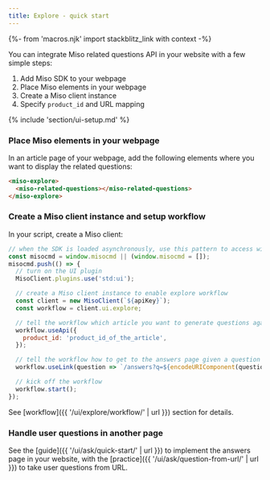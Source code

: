 ```yaml
---
title: Explore - quick start
---
```


{%- from 'macros.njk' import stackblitz_link with context -%}

You can integrate Miso related questions API in your website with a few simple steps:

1. Add Miso SDK to your webpage
1. Place Miso elements in your webpage
1. Create a Miso client instance
1. Specify `product_id` and URL mapping

{% include 'section/ui-setup.md' %}

### Place Miso elements in your webpage

In an article page of your webpage, add the following elements where you want to display the related questions:

```html
<miso-explore>
  <miso-related-questions></miso-related-questions>
</miso-explore>
```

### Create a Miso client instance and setup workflow

In your script, create a Miso client:

```js
// when the SDK is loaded asynchronously, use this pattern to access window.MisoClient
const misocmd = window.misocmd || (window.misocmd = []);
misocmd.push(() => {
  // turn on the UI plugin
  MisoClient.plugins.use('std:ui');

  // create a Miso client instance to enable explore workflow
  const client = new MisoClient(`${apiKey}`);
  const workflow = client.ui.explore;

  // tell the workflow which article you want to generate questions against
  workflow.useApi({
    product_id: 'product_id_of_the_article',
  });

  // tell the workflow how to get to the answers page given a question
  workflow.useLink(question => `/answers?q=${encodeURIComponent(question)}`);

  // kick off the workflow
  workflow.start();
});
```

See [workflow]({{ '/ui/explore/workflow/' | url }}) section for details.

### Handle user questions in another page

See the [guide]({{ '/ui/ask/quick-start/' | url }}) to implement the answers page in your website, with the [practice]({{ '/ui/ask/question-from-url/' | url }}) to take user questions from URL.
